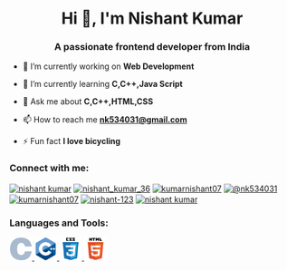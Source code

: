 <h1 align="center">Hi 👋, I'm Nishant Kumar</h1>
<h3 align="center">A passionate frontend developer from India</h3>

- 🔭 I’m currently working on **Web Development**

- 🌱 I’m currently learning **C,C++,Java Script**

- 💬 Ask me about **C,C++,HTML,CSS**

- 📫 How to reach me **nk534031@gmail.com**

- ⚡ Fun fact **I love bicycling**

<h3 align="left">Connect with me:</h3>
<p align="left">
<a href="https://linkedin.com/in/nishant kumar" target="blank"><img align="center" src="https://cdn.jsdelivr.net/npm/simple-icons@3.0.1/icons/linkedin.svg" alt="nishant kumar" height="30" width="40" /></a>
<a href="https://instagram.com/nishant_kumar_36" target="blank"><img align="center" src="https://cdn.jsdelivr.net/npm/simple-icons@3.0.1/icons/instagram.svg" alt="nishant_kumar_36" height="30" width="40" /></a>
<a href="https://www.codechef.com/users/kumarnishant07" target="blank"><img align="center" src="https://cdn.jsdelivr.net/npm/simple-icons@3.1.0/icons/codechef.svg" alt="kumarnishant07" height="30" width="40" /></a>
<a href="https://www.hackerrank.com/@nk534031" target="blank"><img align="center" src="https://cdn.jsdelivr.net/npm/simple-icons@3.0.1/icons/hackerrank.svg" alt="@nk534031" height="30" width="40" /></a>
<a href="https://codeforces.com/profile/kumarnishant07" target="blank"><img align="center" src="https://cdn.jsdelivr.net/npm/simple-icons@3.0.1/icons/codeforces.svg" alt="kumarnishant07" height="30" width="40" /></a>
<a href="https://www.leetcode.com/nishant-123" target="blank"><img align="center" src="https://cdn.jsdelivr.net/npm/simple-icons@3.0.1/icons/leetcode.svg" alt="nishant-123" height="30" width="40" /></a>
<a href="https://www.hackerearth.com/nishant kumar" target="blank"><img align="center" src="https://cdn.jsdelivr.net/npm/simple-icons@3.0.1/icons/hackerearth.svg" alt="nishant kumar" height="30" width="40" /></a>
</p>

<h3 align="left">Languages and Tools:</h3>
<p align="left"> <a href="https://www.cprogramming.com/" target="_blank"> <img src="https://raw.githubusercontent.com/devicons/devicon/master/icons/c/c-original.svg" alt="c" width="40" height="40"/> </a> <a href="https://www.w3schools.com/cpp/" target="_blank"> <img src="https://raw.githubusercontent.com/devicons/devicon/master/icons/cplusplus/cplusplus-original.svg" alt="cplusplus" width="40" height="40"/> </a> <a href="https://www.w3schools.com/css/" target="_blank"> <img src="https://raw.githubusercontent.com/devicons/devicon/master/icons/css3/css3-original-wordmark.svg" alt="css3" width="40" height="40"/> </a> <a href="https://www.w3.org/html/" target="_blank"> <img src="https://raw.githubusercontent.com/devicons/devicon/master/icons/html5/html5-original-wordmark.svg" alt="html5" width="40" height="40"/> </a> </p>
